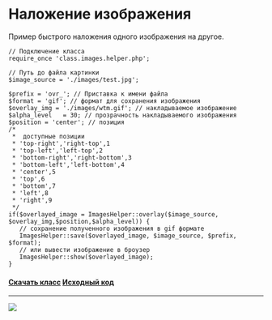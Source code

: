 
# Наложение изображения #
Пример быстрого наложения одного изображения на другое.
```
// Подключение класса 
require_once 'class.images.helper.php'; 

// Путь до файла картинки  
$image_source = './images/test.jpg'; 

$prefix = 'ovr_'; // Приставка к имени файла 
$format = 'gif'; // формат для сохранения изображения
$overlay_img = './images/wtm.gif'; // накладываемое изображение
$alpha_level   = 30; // прозрачность накладываемого изображения
$position = 'center'; // позиция
/*
 *  доступные позиции
 * 'top-right','right-top',1
 * 'top-left','left-top',2
 * 'bottom-right','right-bottom',3
 * 'bottom-left','left-bottom',4
 * 'center',5
 * 'top',6
 * 'bottom',7
 * 'left',8
 * 'right',9
 */
if($overlayed_image = ImagesHelper::overlay($image_source, $overlay_img,$position,$alpha_level)) {
   // сохранение полученного изображения в gif формате
   ImagesHelper::save($overlayed_image, $image_source, $prefix, $format); 
   // или вывести изображение в броузер
   ImagesHelper::show($overlayed_image);   
}
```
#### [Скачать класс](http://code.google.com/p/ag-php-classes/downloads/list)  [Исходный код](http://code.google.com/p/ag-php-classes/source/browse/#svn%2Ftrunk%2FImages) ####

---

<span>
<a href='http://www.gordejev.lv/'><img src='http://www.gordejev.lv/templates/gordejev/images/gora_88x31.png' /></a>
<br />
</span>